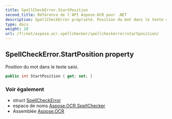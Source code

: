 ```yaml
---
title: SpellCheckError.StartPosition
second_title: Référence de l'API Aspose.OCR pour .NET
description: SpellCheckError propriété. Position du mot dans le texte saisi.
type: docs
weight: 20
url: /fr/net/aspose.ocr.spellchecker/spellcheckerror/startposition/
---
```

## SpellCheckError.StartPosition property

Position du mot dans le texte saisi.

```csharp
public int StartPosition { get; set; }
```

### Voir également

* struct [SpellCheckError](../)
* espace de noms [Aspose.OCR.SpellChecker](../../spellcheckerror/)
* Assemblée [Aspose.OCR](../../../)


